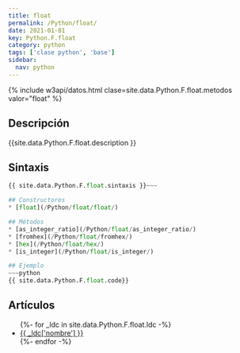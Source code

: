 ```yaml
---
title: float
permalink: /Python/float/
date: 2021-01-01
key: Python.F.float
category: python
tags: ['clase python', 'base']
sidebar: 
  nav: python
---
```


{% include w3api/datos.html clase=site.data.Python.F.float.metodos valor="float" %}

## Descripción
{{site.data.Python.F.float.description }}

## Sintaxis
~~~python
{{ site.data.Python.F.float.sintaxis }}~~~

## Constructores
* [float](/Python/float/float/)

## Métodos
* [as_integer_ratio](/Python/float/as_integer_ratio/)
* [fromhex](/Python/float/fromhex/)
* [hex](/Python/float/hex/)
* [is_integer](/Python/float/is_integer/)

## Ejemplo
~~~python
{{ site.data.Python.F.float.code}}
~~~

## Artículos
<ul>
{%- for _ldc in site.data.Python.F.float.ldc -%}
   <li>
       <a href="{{_ldc['url'] }}">{{ _ldc['nombre'] }}</a>
   </li>
{%- endfor -%}
</ul>

